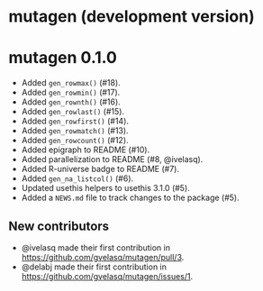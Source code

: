 # mutagen (development version)

# mutagen 0.1.0

* Added `gen_rowmax()` (#18).
* Added `gen_rowmin()` (#17).
* Added `gen_rownth()` (#16).
* Added `gen_rowlast()` (#15).
* Added `gen_rowfirst()` (#14).
* Added `gen_rowmatch()` (#13).
* Added `gen_rowcount()` (#12).
* Added epigraph to README (#10).
* Added parallelization to README (#8, @ivelasq).
* Added R-universe badge to README (#7).
* Added `gen_na_listcol()` (#6).
* Updated usethis helpers to usethis 3.1.0 (#5).
* Added a `NEWS.md` file to track changes to the package (#5).

## New contributors
* @ivelasq made their first contribution in https://github.com/gvelasq/mutagen/pull/3.
* @delabj made their first contribution in https://github.com/gvelasq/mutagen/issues/1.
